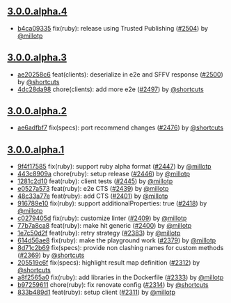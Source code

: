 ## [3.0.0.alpha.4](https://github.com/algolia/algoliasearch-client-ruby/compare/3.0.0.alpha.3...3.0.0.alpha.4)

- [b4ca09335](https://github.com/algolia/api-clients-automation/commit/b4ca09335) fix(ruby): release using Trusted Publishing ([#2504](https://github.com/algolia/api-clients-automation/pull/2504)) by [@millotp](https://github.com/millotp/)

## [3.0.0.alpha.3](https://github.com/algolia/algoliasearch-client-ruby/compare/3.0.0.alpha.2...3.0.0.alpha.3)

- [ae20258c6](https://github.com/algolia/api-clients-automation/commit/ae20258c6) feat(clients): deserialize in e2e and SFFV response ([#2500](https://github.com/algolia/api-clients-automation/pull/2500)) by [@shortcuts](https://github.com/shortcuts/)
- [4dc28da98](https://github.com/algolia/api-clients-automation/commit/4dc28da98) chore(clients): add more e2e ([#2497](https://github.com/algolia/api-clients-automation/pull/2497)) by [@shortcuts](https://github.com/shortcuts/)

## [3.0.0.alpha.2](https://github.com/algolia/algoliasearch-client-ruby/compare/3.0.0.alpha.1...3.0.0.alpha.2)

- [ae6adfbf7](https://github.com/algolia/api-clients-automation/commit/ae6adfbf7) fix(specs): port recommend changes ([#2476](https://github.com/algolia/api-clients-automation/pull/2476)) by [@shortcuts](https://github.com/shortcuts/)

## [3.0.0.alpha.1](https://github.com/algolia/algoliasearch-client-ruby/tree/3.0.0.alpha.1)

- [9f4f17585](https://github.com/algolia/api-clients-automation/commit/9f4f17585) fix(ruby): support ruby alpha format ([#2447](https://github.com/algolia/api-clients-automation/pull/2447)) by [@millotp](https://github.com/millotp/)
- [443c8909a](https://github.com/algolia/api-clients-automation/commit/443c8909a) chore(ruby): setup release ([#2446](https://github.com/algolia/api-clients-automation/pull/2446)) by [@millotp](https://github.com/millotp/)
- [1281c2d10](https://github.com/algolia/api-clients-automation/commit/1281c2d10) feat(ruby): client tests ([#2445](https://github.com/algolia/api-clients-automation/pull/2445)) by [@millotp](https://github.com/millotp/)
- [e0527a573](https://github.com/algolia/api-clients-automation/commit/e0527a573) feat(ruby): e2e CTS ([#2439](https://github.com/algolia/api-clients-automation/pull/2439)) by [@millotp](https://github.com/millotp/)
- [48c33a77e](https://github.com/algolia/api-clients-automation/commit/48c33a77e) feat(ruby): add CTS ([#2401](https://github.com/algolia/api-clients-automation/pull/2401)) by [@millotp](https://github.com/millotp/)
- [916789e10](https://github.com/algolia/api-clients-automation/commit/916789e10) fix(ruby): support additionalProperties: true ([#2418](https://github.com/algolia/api-clients-automation/pull/2418)) by [@millotp](https://github.com/millotp/)
- [c0279405d](https://github.com/algolia/api-clients-automation/commit/c0279405d) fix(ruby): customize linter ([#2409](https://github.com/algolia/api-clients-automation/pull/2409)) by [@millotp](https://github.com/millotp/)
- [77b7a8ca8](https://github.com/algolia/api-clients-automation/commit/77b7a8ca8) feat(ruby): make hit generic ([#2400](https://github.com/algolia/api-clients-automation/pull/2400)) by [@millotp](https://github.com/millotp/)
- [1e7c50d2f](https://github.com/algolia/api-clients-automation/commit/1e7c50d2f) feat(ruby): retry strategy ([#2383](https://github.com/algolia/api-clients-automation/pull/2383)) by [@millotp](https://github.com/millotp/)
- [614d56ae8](https://github.com/algolia/api-clients-automation/commit/614d56ae8) fix(ruby): make the playground work ([#2379](https://github.com/algolia/api-clients-automation/pull/2379)) by [@millotp](https://github.com/millotp/)
- [8d71c2b69](https://github.com/algolia/api-clients-automation/commit/8d71c2b69) fix(specs): provide non clashing names for custom methods ([#2369](https://github.com/algolia/api-clients-automation/pull/2369)) by [@shortcuts](https://github.com/shortcuts/)
- [205519c6f](https://github.com/algolia/api-clients-automation/commit/205519c6f) fix(specs): highlight result map definition ([#2312](https://github.com/algolia/api-clients-automation/pull/2312)) by [@shortcuts](https://github.com/shortcuts/)
- [a8f2565a0](https://github.com/algolia/api-clients-automation/commit/a8f2565a0) fix(ruby): add libraries in the Dockerfile ([#2333](https://github.com/algolia/api-clients-automation/pull/2333)) by [@millotp](https://github.com/millotp/)
- [b97259611](https://github.com/algolia/api-clients-automation/commit/b97259611) chore(ruby): fix renovate config ([#2314](https://github.com/algolia/api-clients-automation/pull/2314)) by [@shortcuts](https://github.com/shortcuts/)
- [833b489d1](https://github.com/algolia/api-clients-automation/commit/833b489d1) feat(ruby): setup client ([#2311](https://github.com/algolia/api-clients-automation/pull/2311)) by [@millotp](https://github.com/millotp/)

